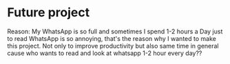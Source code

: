 # Future project
Reason: My WhatsApp is so full and sometimes I spend 1-2 hours a Day just to read WhatsApp is so annoying, that's the reason why I wanted to make this project. Not only to improve productivity but also same time in general cause who wants to read and look at whatsapp 1-2 hour every day??
